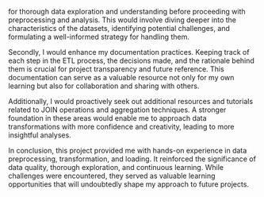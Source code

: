 for thorough data exploration and understanding before proceeding with preprocessing and analysis. This would involve diving deeper into the characteristics of the datasets, identifying potential challenges, and formulating a well-informed strategy for handling them.

Secondly, I would enhance my documentation practices. Keeping track of each step in the ETL process, the decisions made, and the rationale behind them is crucial for project transparency and future reference. This documentation can serve as a valuable resource not only for my own learning but also for collaboration and sharing with others.

Additionally, I would proactively seek out additional resources and tutorials related to JOIN operations and aggregation techniques. A stronger foundation in these areas would enable me to approach data transformations with more confidence and creativity, leading to more insightful analyses.

In conclusion, this project provided me with hands-on experience in data preprocessing, transformation, and loading. It reinforced the significance of data quality, thorough exploration, and continuous learning. While challenges were encountered, they served as valuable learning opportunities that will undoubtedly shape my approach to future projects.
